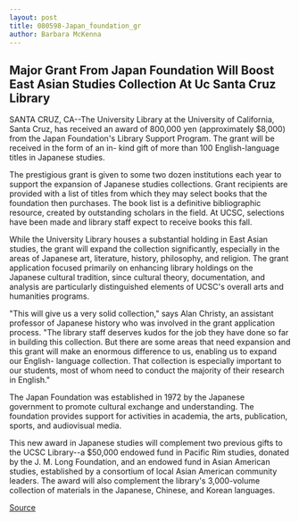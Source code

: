 ```yaml
---
layout: post
title: 080598-Japan_foundation_gr
author: Barbara McKenna 
---
```


## Major Grant From Japan Foundation Will Boost East Asian Studies Collection At Uc Santa Cruz Library

SANTA CRUZ, CA--The University Library at the University of California, Santa Cruz, has received an award of 800,000 yen (approximately $8,000) from the Japan Foundation's Library Support Program. The grant will be received in the form of an in- kind gift of more than 100 English-language titles in Japanese studies.

The prestigious grant is given to some two dozen institutions each year to support the expansion of Japanese studies collections. Grant recipients are provided with a list of titles from which they may select books that the foundation then purchases. The book list is a definitive bibliographic resource, created by outstanding scholars in the field. At UCSC, selections have been made and library staff expect to receive books this fall.

While the University Library houses a substantial holding in East Asian studies, the grant will expand the collection significantly, especially in the areas of Japanese art, literature, history, philosophy, and religion. The grant application focused primarily on enhancing library holdings on the Japanese cultural tradition, since cultural theory, documentation, and analysis are particularly distinguished elements of UCSC's overall arts and humanities programs.

"This will give us a very solid collection," says Alan Christy, an assistant professor of Japanese history who was involved in the grant application process. "The library staff deserves kudos for the job they have done so far in building this collection. But there are some areas that need expansion and this grant will make an enormous difference to us, enabling us to expand our English- language collection. That collection is especially important to our students, most of whom need to conduct the majority of their research in English."

The Japan Foundation was established in 1972 by the Japanese government to promote cultural exchange and understanding. The foundation provides support for activities in academia, the arts, publication, sports, and audiovisual media.

This new award in Japanese studies will complement two previous gifts to the UCSC Library--a $50,000 endowed fund in Pacific Rim studies, donated by the J. M. Long Foundation, and an endowed fund in Asian American studies, established by a consortium of local Asian American community leaders. The award will also complement the library's 3,000-volume collection of materials in the Japanese, Chinese, and Korean languages.

[Source](http://www1.ucsc.edu/news_events/press_releases/archive/98-99/08-98/080598-Japan_foundation_gr.html "Permalink to 080598-Japan_foundation_gr")